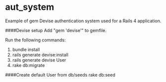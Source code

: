 aut_system
==========

Example of gem Devise authentication system used for a Rails 4 application.

####Devise setup
Add "gem 'devise'" to gemfile.

Run the following commands:  
1. bundle install    
2. rails generate devise:install  
3. rails generate devise User  
4. rake db:migrate  

####Create default User from db/seeds
rake db:seed

